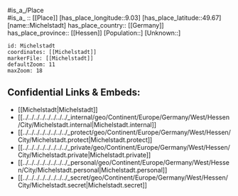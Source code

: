 ﻿---
location: [49.67,9.03] 
mapzoom: [7,12] 
mapmarker: city 
type: City
tags:
- geo/City


SpocWebEntityId: 32462
isDeleted: false
confidential: public

---
#is_a_/Place  
#is_a_ :: [[Place]] 
[has_place_longitude::9.03] 
[has_place_latitude::49.67] 
[name::Michelstadt] 
has_place_country:: [[Germany]]  
has_place_province:: [[Hessen]] 
[Population::] 
[Unknown::] 


```leaflet
id: Michelstadt
coordinates: [[Michelstadt]] 
markerFile: [[Michelstadt]] 
defaultZoom: 11 
maxZoom: 18
```


## Confidential Links & Embeds: 
- [[Michelstadt|Michelstadt]]  
- [[../../../../../../../../_internal/geo/Continent/Europe/Germany/West/Hessen/City/Michelstadt.internal|Michelstadt.internal]] 
- [[../../../../../../../../_protect/geo/Continent/Europe/Germany/West/Hessen/City/Michelstadt.protect|Michelstadt.protect]] 
- [[../../../../../../../../_private/geo/Continent/Europe/Germany/West/Hessen/City/Michelstadt.private|Michelstadt.private]] 
- [[../../../../../../../../_personal/geo/Continent/Europe/Germany/West/Hessen/City/Michelstadt.personal|Michelstadt.personal]] 
- [[../../../../../../../../_secret/geo/Continent/Europe/Germany/West/Hessen/City/Michelstadt.secret|Michelstadt.secret]] 
